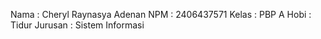 Nama    : Cheryl Raynasya Adenan
NPM     : 2406437571
Kelas   : PBP A
Hobi    : Tidur
Jurusan : Sistem Informasi